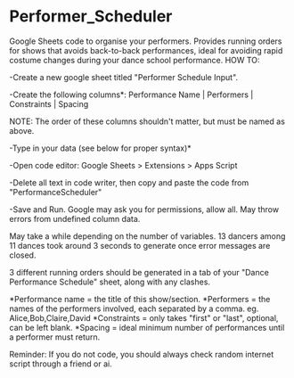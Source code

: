 # Performer_Scheduler
Google Sheets code to organise your performers. Provides running orders for shows that avoids back-to-back performances, ideal for avoiding rapid costume changes during your dance school performance.
HOW TO:

-Create a new google sheet titled "Performer Schedule Input".

-Create the following columns*:
Performance Name	|  Performers	|  Constraints | Spacing

NOTE: The order of these columns shouldn't matter, but must be named as above.

-Type in your data (see below for proper syntax)*

-Open code editor: Google Sheets > Extensions > Apps Script

-Delete all text in code writer, then copy and paste the code from "PerformanceScheduler"

-Save and Run. Google may ask you for permissions, allow all. May throw errors from undefined column data.

May take a while depending on the number of variables. 13 dancers among 11 dances took around 3 seconds to generate once error messages are closed.

3 different running orders should be generated in a tab of your "Dance Performance Schedule" sheet, along with any clashes.


*Performance name = the title of this show/section.
*Performers = the names of the performers involved, each separated by a comma.  eg. Alice,Bob,Claire,David
*Constraints = only takes "first" or "last", optional, can be left blank.
*Spacing = ideal minimum number of performances until a performer must return.


Reminder: If you do not code, you should always check random internet script through a friend or ai.

